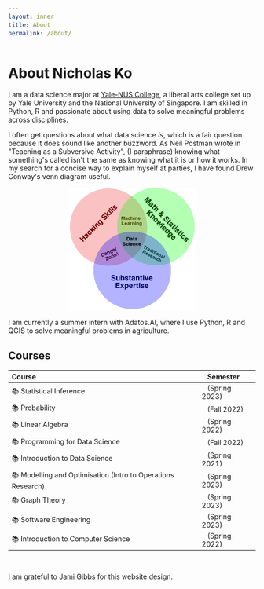 ```yaml
---
layout: inner
title: About
permalink: /about/
---
```

# About Nicholas Ko

I am a data science major at [Yale-NUS College](https://www.yale-nus.edu.sg/about/key-facts/), a liberal arts college set up by Yale University and the National University of Singapore. I am skilled in Python, R and passionate about using data to solve meaningful problems across disciplines. 

I often get questions about what data science _is_, which is a fair question because it does sound like another buzzword. As Neil Postman wrote in "Teaching as a Subversive Activity", (I paraphrase) knowing what something's called isn't the same as knowing what it is or how it works. In my search for a concise way to explain myself at parties, I have found Drew Conway's venn diagram useful.

<div style="display: flex; justify-content: center;">
	<img src="/img/about/Data_Science_VD.png" alt="What is Data Science? A Venn Diagrammatic Explanation" style="max-width: 264px; max-height: 252px;">
</div>

I am currently a summer intern with Adatos.AI, where I use Python, R and QGIS to solve meaningful problems in agriculture.

## Courses

|Course|&nbsp;&nbsp;&nbsp;Semester|
|:-----|:--------------|
|📚 Statistical Inference|&nbsp;&nbsp;&nbsp;(Spring 2023)|
|📚 Probability|&nbsp;&nbsp;&nbsp;(Fall 2022)|
|📚  Linear Algebra |&nbsp;&nbsp;&nbsp;(Spring 2022)|
|📚  Programming for Data Science |&nbsp;&nbsp;&nbsp;(Fall 2022)|
|📚  Introduction to Data Science |&nbsp;&nbsp;&nbsp;(Spring 2021)|
|📚  Modelling and Optimisation (Intro to Operations Research)|&nbsp;&nbsp;&nbsp;(Spring 2023)|
|📚  Graph Theory |&nbsp;&nbsp;&nbsp;(Spring 2023)|
|📚  Software Engineering |&nbsp;&nbsp;&nbsp;(Spring 2023)|
|📚  Introduction to Computer Science|&nbsp;&nbsp;&nbsp;(Spring 2022)|


&nbsp;


I am grateful to [Jami Gibbs](https://github.com/jamigibbs/phantom) for this website design. 

